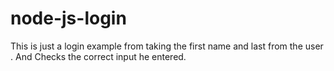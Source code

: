 # node-js-login
This is just a login example from taking the first name and last  from the user . And Checks the correct input he entered.
